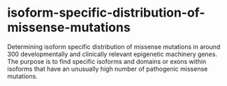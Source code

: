 # isoform-specific-distribution-of-missense-mutations
Determining isoform specific distribution of missense mutations in around 300 developmentally and clinically relevant epigenetic machinery genes.
The purpose is to find specific isoforms and domains or exons within isoforms that have an unusually high number of pathogenic missense mutations.
